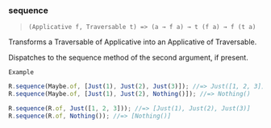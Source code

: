 ### sequence

> `(Applicative f, Traversable t) => (a → f a) → t (f a) → f (t a)`

Transforms a Traversable of Applicative into an Applicative of Traversable.

Dispatches to the sequence method of the second argument, if present.

`Example`

```js
R.sequence(Maybe.of, [Just(1), Just(2), Just(3)]); //=> Just([1, 2, 3])
R.sequence(Maybe.of, [Just(1), Just(2), Nothing()]); //=> Nothing()

R.sequence(R.of, Just([1, 2, 3])); //=> [Just(1), Just(2), Just(3)]
R.sequence(R.of, Nothing()); //=> [Nothing()]
```
